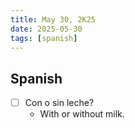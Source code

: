```yaml
---
title: May 30, 2K25
date: 2025-05-30
tags: [spanish]
---
```


## Spanish

- [ ] Con o sin leche?
  - With or without milk.